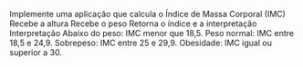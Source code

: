 Implemente uma aplicação que calcula o Índice de Massa Corporal (IMC)
Recebe a altura
Recebe o peso
Retorna o índice e a interpretação
Interpretação
Abaixo do peso: IMC menor que 18,5.
Peso normal: IMC entre 18,5 e 24,9.
Sobrepeso: IMC entre 25 e 29,9.
Obesidade: IMC igual ou superior a 30.
